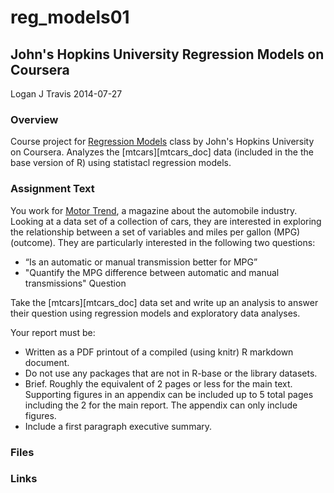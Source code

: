 # reg_models01
## John's Hopkins University Regression Models on Coursera
Logan J Travis
2014-07-27

### Overview
Course project for [Regression Models][coursera_reg_models] class by John's Hopkins University on Coursera. Analyzes the [mtcars][mtcars_doc] data (included in the the base version of R) using statistacl regression models.

### Assignment Text
You work for [Motor Trend][motor_trend], a magazine about the automobile industry. Looking at a data set of a collection of cars, they are interested in exploring the relationship between a set of variables and miles per gallon (MPG) (outcome). They are particularly interested in the following two questions:

* “Is an automatic or manual transmission better for MPG”
* "Quantify the MPG difference between automatic and manual transmissions"
Question

Take the [mtcars][mtcars_doc] data set and write up an analysis to answer their question using regression models and exploratory data analyses.

Your report must be:

* Written as a PDF printout of a compiled (using knitr) R markdown document.
* Do not use any packages that are not in R-base or the library datasets.
* Brief. Roughly the equivalent of 2 pages or less for the main text. Supporting figures in an appendix can be included up to 5 total pages including the 2 for the main report. The appendix can only include figures.
* Include a first paragraph executive summary.

### Files

### Links
[coursera_reg_models]: https://www.coursera.org/course/regmods
[mtcars_do]: http://stat.ethz.ch/R-manual/R-devel/library/datasets/html/mtcars.html
[motor_trend]: http://www.motortrend.com/